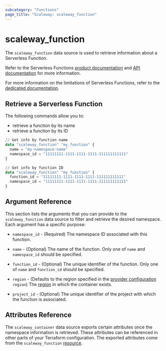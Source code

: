 ```yaml
---
subcategory: "Functions"
page_title: "Scaleway: scaleway_function"
---
```


# scaleway_function

The `scaleway_function` data source is used to retrieve information about a Serverless Function.

Refer to the Serverless Functions [product documentation](https://www.scaleway.com/en/docs/serverless/functions/) and [API documentation](https://www.scaleway.com/en/developers/api/serverless-functions/) for more information.

For more information on the limitations of Serverless Functions, refer to the [dedicated documentation](https://www.scaleway.com/en/docs/compute/functions/reference-content/functions-limitations/).

## Retrieve a Serverless Function

The following commands allow you to:
- retrieve a function by its name
- retrieve a function by its ID

```terraform
// Get info by function name
data "scaleway_function" "my_function" {
  name = "my-namespace-name"
  namespace_id = "11111111-1111-1111-1111-111111111111"
}

// Get info by function ID
data "scaleway_function" "my_function" {
  function_id = "11111111-1111-1111-1111-111111111111"
  namespace_id = "11111111-1111-1111-1111-111111111111"
}
```

## Argument Reference

This section lists the arguments that you can provide to the `scaleway_function` data source to filter and retrieve the desired namespace. Each argument has a specific purpose:

- `namespace_id` - (Required) The namespace ID associated with this function.

- `name` - (Optional) The name of the function. Only one of `name` and `namespace_id` should be specified.

- `function_id` - (Optional) The unique identifier of the function. Only one of `name` and `function_id` should be specified.

- `region` - (Defaults to the region specified in the [provider configuration](../index.md#region) `region`) The [region](../guides/regions_and_zones.md#regions) in which the container exists.

- `project_id` - (Optional) The unique identifier of the project with which the function is associated.

## Attributes Reference

The `scaleway_container` data source exports certain attributes once the namespace information is retrieved. These attributes can be referenced in other parts of your Terraform configuration. The exported attributes come from the `scaleway_function` [resource](../resources/function.md).
